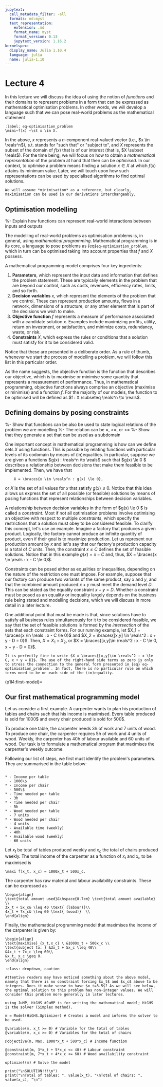 ```yaml
---
jupytext:
  cell_metadata_filter: -all
  formats: md:myst
  text_representation:
    extension: .md
    format_name: myst
    format_version: 0.13
    jupytext_version: 1.16.2
kernelspec:
  display_name: Julia 1.10.4
  language: julia
  name: julia-1.10
---
```


# Lecture 4

In this lecture we will discuss the idea of using the notion of *functions* and their domains to represent problems in a form that can be expressed as mathematical optimisation problems. In other words, we will develop a language such that we can pose real-world problems as the mathematical statement

```{math}
:label: eq-optimisation_problem
\mini~f(x) ~\st x \in X.
```

In the above, $x$ represents a $n$-component real-valued vector (i.e., $x \in \reals^n$), $\mathop{\text{s.t.}}$ stands for "such that" or "subject to", and $X$ represents the subset of the domain of $f(x)$ that is of our interest (that is, $X \subset \reals$). For the time being, we will focus on how to obtain a *mathematical representation* of the problem at hand that then can be *optimised*. In our context, to optimise a problem means finding a solution $x \in X$ at which $f(x)$ attains its minimum value. Later, we will touch upon how such representations can be used by specialised algorithms to find optimal solutions.

```{note}
We will assume *minimisation* as a reference, but clearly, maximisation can be used in our derivations interchangeably.
```

## Optimisation modelling

%- Explain how functions can represent real-world interactions between inputs and outputs

The modelling of real-world problems as optimisation problems is, in general, using *mathematical programming*. Mathematical programming is in its core, a language to pose problems as {eq}`eq-optimisation_problem`, which in turn can be optimised taking into account properties that $f$ and $X$ possess.

A mathematical programming model comprises four key ingredients:

1. **Parameters**, which represent the input data and information that defines the problem statement. These are typically elements in the problem that are beyond our control, such as costs, revenues, efficiency rates, limits, and so forth.  
2. **Decision variables** $x$, which represent the elements of the problem that we control. These can represent production amounts, flows in a network, dimensions of a structure, or any other element that is part of the decisions we wish to make.
3. **Objective function** $f$ represents a measure of performance associated with a candidate solution $x$. Examples include maximizing profits, utility, return on investment, or satisfaction, and minimize costs, redundancy, waste, or risk.
4. **Constraints** $X$, which express the rules or conditions that a solution must satisfy for it to be considered valid.

Notice that these are presented in a deliberate order. As a rule of thumb, whenever we start the process of modelling a problem, we will follow this list in this particular order.

As the name suggests, the objective function is the function that describes our objective, which is to maximise or minimise some quantity that represents a measurement of performance. Thus, in mathematical programming, objective functions always comprise an objective (maximise or minimise) and a function $f$. For the majority of our models, the function to be optimised will be defined as $f : X \subseteq \reals^n \to \reals$.

## Defining domains by posing constraints

%- Show that functions can be also be used to state logical relations of the problem we are modelling
%- The relation can be =, >=, or <=
%- Show that they generate a set that can be used as a subdomain

One important concept in mathematical programming is how can we define sets $X$ using functions. This is possible by relating functions with particular levels of its codomain by means of (in)equalities. In particular, suppose we are given a functions $g(x) : \reals^n \to \reals$ such that $g(x) \le 0 $ describes a relationship between decisions that make them feasible to be implemented.  Then, we have that

```{math}
    X = \braces{x \in \reals^n : g(x) \le 0},
```

or $X$ is the set of all values for $x$ that satisfy $g(x) \le 0$. Notice that this idea allows us express the set of all possible (or feasible) solutions by means of posing functions that represent relationships between decision variables.

A relationship between decision variables in the form of $g(x) \le 0 $ is called a *constraint*. Most if not all optimisation problems involve optimising an objective with respect to multiple *constraints*, which specify the restrictions that a solution must obey to be considered feasible. To clarify this concept, let's use an example. Imagine a factory that produces a given product. Logically, the factory cannot produce an infinite quantity of product, even if their goal is to maximize production. Let us represent our production amount by $x$ and let's say that our factory's production capacity is a total of $C$ units. Then, the constraint $x \le C$ defines the set of feasible solutions. Notice that in this example $g(x) = x - C$ and, thus, $X = \braces{x \in \reals : x - C \le 0}$.

Constraints can be posed either as equalities or inequalities, depending on the nature of the restriction one must impose. For example, suppose that our factory can produce two variants of the same product, say $x$ and $y$, and that the combined amount produced $x + y$ must meet the demand level $D$. This can be stated as the equality constraint $x + y = D$. Whether a constraint must be posed as an equality or inequality largely depends on the business rule being stated and modelling decisions, which we will discuss in more detail in a later lecture.

One additional point that must be made is that, since solutions have to satisfy all business rules simultaneously for it to be considered feasible, we say that the set of feasible solutions is formed by the *intersection* of the sets that each constraint forms. For our running example, let $X_1 = \braces{x \in \reals : x - C \le 0}$ and $X_2 = \braces{[x,y] \in \reals^2 : x + y - D = 0}$. Then, $X = X_1 \cap X_2$, or $X = \braces{[x,y]\in \reals^2 : x - C \le 0, x + y - D = 0}$.

```{note}
It is perfectly fine to write $X = \braces{[x,y]\in \reals^2 : x \le C, x + y = D}$. The use of the right-hand side terms as zero is only to stress the connection to the general form presented in {eq}`eq-optimisation_problem`. In fact, there is no particular rule on which terms need to be on each side of the (in)equality. 

```

(p1l4:first-model)=
## Our first mathematical programming model

Let us consider a first example. A carpenter wants to plan his production of tables and chairs such that his income is maximised. Every table produced is sold for 1000\$ and every chair produced is sold for 500\$.

To produce one table, the carpenter needs 3h of work and 7 units of wood. To produce one chair, the carpenter requires 5h of work and 4 units of wood. Weekly, the carpenter has 40h of labour available and 60 units of wood. Our task is to formulate a mathematical program that maximises the carpenter's weekly outcome.

Following our list of steps, we first must identify the problem's parameters. They are summarised in the table below:

```{list-table} Problem parameters

* - Income per table
  - 1000\$
* - Income per chair
  - 500\$
* - Time needed per table
  - 3h
* - Time needed per chair
  - 5h
* - Wood needed per table
  - 7 units
* - Wood needed per chair
  - 4 units
* - Available time (weekly)
  - 40h
* - Available wood (weekly)
  - 60 units
```

Let $x_t$ be total of tables produced weekly and $x_c$ the total of chairs produced weekly. The total income of the carpenter as a function of $x_t$ and $x_c$ to be maximised is

```{math}
\maxi f(x_t, x_c) = 1000x_t + 500x_c.
```

The carpenter has raw material and labour availability constraints. These can be expressed as

```{math}
\begin{align}
\text{total amount used}&\hspace{0.7cm} \text{total amount available} \\
3x_t + 5x_c& \leq 40 \text{ (labour)}\\
4x_t + 7x_c& \leq 60 \text{ (wood)}  \\
\end{align}
```

Finally, the mathematical programming model that maximises the income of the carpenter is given by:

```{math}
\begin{align}
\text{maximise}_{x_t,x_c} \ &1000x_t + 500x_c \\
\text{subject to: } &3x_t + 5x_c \leq 40\\
&4x_t + 7x_c \leq 60\\
&x_t, x_c \geq 0.
\end{align}
```

```{admonition} Is this model correct?
:class: dropdown, caution

Attentive readers may have noticed something about the above model, namely that there is no constraint forcing $x_t$ and $x_c$ above to be integers. Does it make sense to have $x_t=3.5$? As we will see below, the optimal solution to this problem has non-integer values. We will consider this problem more generally in later lectures.
```

```{code-cell}
using JuMP, HiGHS #JuMP is for writing the mathematical model; HiGHS is the solver (Simplex method). 

m = Model(HiGHS.Optimizer) # Creates a model and informs the solver to be used.

@variable(m, x_t >= 0) # Variable for the total of tables
@variable(m, x_c >= 0) # Variables for the total of chairs

@objective(m, Max, 1000*x_t + 500*x_c) # Income function

@constraint(m, 3*x_t + 5*x_c <= 40) # Labour constraint
@constraint(m, 7*x_t + 4*x_c <= 60) # Wood availability constraint

optimize!(m) # Solve the model

print("\nSOLUTION!!!\n")
print("\nTotal of tables: ", value(x_t), "\nTotal of chairs: ", value(x_c), "\n")
```
